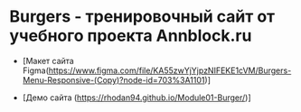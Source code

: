 # Burgers - тренировочный сайт от учебного проекта Annblock.ru

* [Макет сайта Figma(https://www.figma.com/file/KA55zwYjYjpzNIFEKE1cVM/Burgers-Menu-Responsive-(Copy)?node-id=703%3A1101)]

* [Демо сайта (https://rhodan94.github.io/Module01-Burger/)]